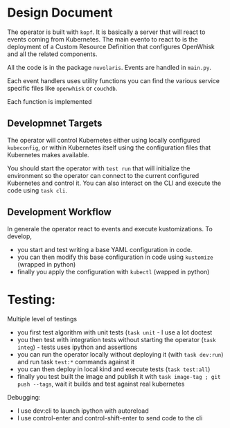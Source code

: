 <!--
  ~ Licensed to the Apache Software Foundation (ASF) under one
  ~ or more contributor license agreements.  See the NOTICE file
  ~ distributed with this work for additional information
  ~ regarding copyright ownership.  The ASF licenses this file
  ~ to you under the Apache License, Version 2.0 (the
  ~ "License"); you may not use this file except in compliance
  ~ with the License.  You may obtain a copy of the License at
  ~
  ~   http://www.apache.org/licenses/LICENSE-2.0
  ~
  ~ Unless required by applicable law or agreed to in writing,
  ~ software distributed under the License is distributed on an
  ~ "AS IS" BASIS, WITHOUT WARRANTIES OR CONDITIONS OF ANY
  ~ KIND, either express or implied.  See the License for the
  ~ specific language governing permissions and limitations
  ~ under the License.
  ~
-->
# Design Document

The operator is built with `kopf`. It is basically a server that will react to events coming from Kubernetes. The main evento to react to is the deployment of a Custom Resource Definition that configures OpenWhisk and all the related components.

All the code is in the package `nuvolaris`.  Events are handled in `main.py`.

Each event handlers uses utility functions you can find the various service specific files like `openwhisk` or `couchdb`.

Each function is implemented


## Developmnet Targets


The operator will control Kubernetes either using locally configured `kubeconfig`, or within Kubernetes itself using the configuration files that Kubernetes makes available.

You should start the operator with `test run` that will initialize the environment so the operator can connect to the current configured Kubernetes and control it. You can also interact on the CLI and execute the code using `task cli`.

## Development Workflow 

In generale the operator react to events and execute kustomizations.
To develop, 
- you start and test writing a base YAML configuration in code. 
- you can then modify this base configuration in code using `kustomize` (wrapped in python)
- finally you apply the configuration with `kubectl` (wapped in python)
  


# Testing:

Multiple level of testings

- you first test algorithm with unit tests (`task unit` - I use a lot doctest
- you then test with integration tests without starting the operator (`task integ`) - tests uses ipython and assertions
- you can run the operator locally without deploying it (with `task dev:run`) and run task `test:*` commands against it
- you can then deploy in local kind and execute tests (`task test:all`) 
- finally you test built the image and publish it with `task image-tag ; git push --tags`, wait it builds and test against real kubernetes

Debugging:

- I use dev:cli to launch ipython with autoreload
- I use control-enter and control-shift-enter to send code to the cli


